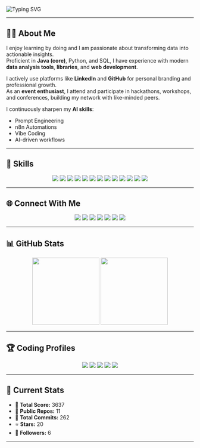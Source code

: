 <!-- Banner Animation -->
![Typing SVG](https://readme-typing-svg.herokuapp.com?font=JetBrains+Mono&weight=600&size=26&duration=4000&pause=800&color=0077FF&center=true&vCenter=true&width=800&lines=Hi+There!+👋;I'm+Teja+Mallam;Data+Analyst+%7C+Aspiring+SDE;AI+%7C+Data+%7C+Full+Stack+Developer;Always+Learning+Always+Building)

---

## 👨‍💻 About Me  
I enjoy learning by doing and I am passionate about transforming data into actionable insights.  
Proficient in **Java (core)**, Python, and SQL, I have experience with modern **data analysis tools**, **libraries**, and **web development**.  

I actively use platforms like **LinkedIn** and **GitHub** for personal branding and professional growth.  
As an **event enthusiast**, I attend and participate in hackathons, workshops, and conferences, building my network with like-minded peers.  

I continuously sharpen my **AI skills**:  
- Prompt Engineering  
- n8n Automations  
- Vibe Coding  
- AI-driven workflows  

---

## 🚀 Skills  

<p align="center">
  <!-- Highlight Java -->
  <img src="https://img.shields.io/badge/Java-%23ED8B00.svg?style=for-the-badge&logo=java&logoColor=white"/>
  
  <!-- Core stack -->
  <img src="https://img.shields.io/badge/Python-3776AB?style=for-the-badge&logo=python&logoColor=white"/>
  <img src="https://img.shields.io/badge/MySQL-4479A1?style=for-the-badge&logo=mysql&logoColor=white"/>
  <img src="https://img.shields.io/badge/PowerBI-F2C811?style=for-the-badge&logo=powerbi&logoColor=black"/>
  <img src="https://img.shields.io/badge/Tableau-E97627?style=for-the-badge&logo=tableau&logoColor=white"/>
  <img src="https://img.shields.io/badge/MongoDB-47A248?style=for-the-badge&logo=mongodb&logoColor=white"/>
  
  <!-- Frontend -->
  <img src="https://img.shields.io/badge/HTML5-E34F26?style=for-the-badge&logo=html5&logoColor=white"/>
  <img src="https://img.shields.io/badge/CSS3-1572B6?style=for-the-badge&logo=css3&logoColor=white"/>
  <img src="https://img.shields.io/badge/Figma-F24E1E?style=for-the-badge&logo=figma&logoColor=white"/>
  <img src="https://img.shields.io/badge/UI%2FUX-FF61F6?style=for-the-badge&logo=adobe&logoColor=white"/>
  
  <!-- Other -->
  <img src="https://img.shields.io/badge/C-00599C?style=for-the-badge&logo=c&logoColor=white"/>
  <img src="https://img.shields.io/badge/Git-F05032?style=for-the-badge&logo=git&logoColor=white"/>
  <img src="https://img.shields.io/badge/R-276DC3?style=for-the-badge&logo=r&logoColor=white"/>
</p>

---

## 🌐 Connect With Me  

<p align="center">
  <a href="mailto:24r25a6705@mlrit.ac.in"><img src="https://img.shields.io/badge/Email-D14836?style=for-the-badge&logo=gmail&logoColor=white"/></a>
  <a href="https://www.linkedin.com/in/tejamallam"><img src="https://img.shields.io/badge/LinkedIn-0077B5?style=for-the-badge&logo=linkedin&logoColor=white"/></a>
  <a href="https://www.reddit.com/user/Salt_Owl5906/"><img src="https://img.shields.io/badge/Reddit-FF4500?style=for-the-badge&logo=reddit&logoColor=white"/></a>
  <a href="https://x.com/Mallam_Teja?s=09"><img src="https://img.shields.io/badge/Twitter%20(X)-000000?style=for-the-badge&logo=x&logoColor=white"/></a>
  <a href="https://unstop.com/u/tejakqba8271"><img src="https://img.shields.io/badge/Unstop-5033FF?style=for-the-badge&logo=apacheairflow&logoColor=white"/></a>
  <a href="https://www.figma.com/@tejamallam"><img src="https://img.shields.io/badge/Figma-F24E1E?style=for-the-badge&logo=figma&logoColor=white"/></a>
  <a href="https://github.com/MallamTeja"><img src="https://img.shields.io/badge/GitHub-100000?style=for-the-badge&logo=github&logoColor=white"/></a>
</p>

---

## 📊 GitHub Stats  

<p align="center">
  <img src="https://github-readme-stats.vercel.app/api?username=MallamTeja&show_icons=true&theme=radical" height="180"/>
  <img src="https://github-readme-streak-stats.herokuapp.com/?user=MallamTeja&theme=radical" height="180"/>
</p>

---

## 🏆 Coding Profiles  

<p align="center">
  <a href="https://leetcode.com/tejamallam026"><img src="https://img.shields.io/badge/LeetCode-FFA116?style=for-the-badge&logo=leetcode&logoColor=white"/></a>
  <a href="https://www.codechef.com/users/tejamallam"><img src="https://img.shields.io/badge/CodeChef-5B4638?style=for-the-badge&logo=codechef&logoColor=white"/></a>
  <a href="https://www.hackerrank.com/mallamteja"><img src="https://img.shields.io/badge/HackerRank-2EC866?style=for-the-badge&logo=hackerrank&logoColor=white"/></a>
  <a href="https://codeforces.com/profile/tejamallam"><img src="https://img.shields.io/badge/CodeForces-1F8ACB?style=for-the-badge&logo=codeforces&logoColor=white"/></a>
  <a href="https://auth.geeksforgeeks.org/user/tejamallsi8z"><img src="https://img.shields.io/badge/GeeksforGeeks-2F8D46?style=for-the-badge&logo=geeksforgeeks&logoColor=white"/></a>
</p>

---

## 📌 Current Stats  

- 🎯 **Total Score:** 3637  
- 📂 **Public Repos:** 11  
- 📝 **Total Commits:** 262  
- ⭐ **Stars:** 20  
- 👥 **Followers:** 6  

---
